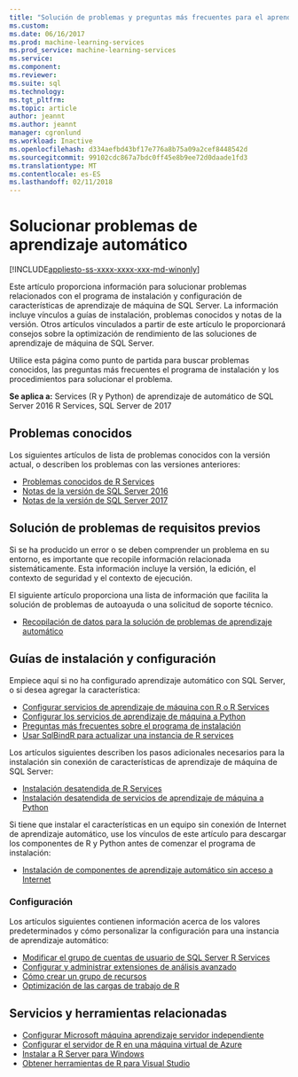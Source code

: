 ```yaml
---
title: "Solución de problemas y preguntas más frecuentes para el aprendizaje automático en SQL Server | Documentos de Microsoft"
ms.custom: 
ms.date: 06/16/2017
ms.prod: machine-learning-services
ms.prod_service: machine-learning-services
ms.service: 
ms.component: 
ms.reviewer: 
ms.suite: sql
ms.technology: 
ms.tgt_pltfrm: 
ms.topic: article
author: jeannt
ms.author: jeannt
manager: cgronlund
ms.workload: Inactive
ms.openlocfilehash: d334aefbd43bf17e776a8b75a09a2cef8448542d
ms.sourcegitcommit: 99102cdc867a7bdc0ff45e8b9ee72d0daade1fd3
ms.translationtype: MT
ms.contentlocale: es-ES
ms.lasthandoff: 02/11/2018
---
```

# <a name="troubleshoot-machine-learning"></a>Solucionar problemas de aprendizaje automático
[!INCLUDE[appliesto-ss-xxxx-xxxx-xxx-md-winonly](../includes/appliesto-ss-xxxx-xxxx-xxx-md-winonly.md)]

Este artículo proporciona información para solucionar problemas relacionados con el programa de instalación y configuración de características de aprendizaje de máquina de SQL Server. La información incluye vínculos a guías de instalación, problemas conocidos y notas de la versión. Otros artículos vinculados a partir de este artículo le proporcionará consejos sobre la optimización de rendimiento de las soluciones de aprendizaje de máquina de SQL Server.

Utilice esta página como punto de partida para buscar problemas conocidos, las preguntas más frecuentes el programa de instalación y los procedimientos para solucionar el problema.

**Se aplica a:** Services (R y Python) de aprendizaje de automático de SQL Server 2016 R Services, SQL Server de 2017

## <a name="known-issues"></a>Problemas conocidos

Los siguientes artículos de lista de problemas conocidos con la versión actual, o describen los problemas con las versiones anteriores:

+ [Problemas conocidos de R Services](../advanced-analytics/known-issues-for-sql-server-machine-learning-services.md)
+ [Notas de la versión de SQL Server 2016](../sql-server/sql-server-2016-release-notes.md)
+ [Notas de la versión de SQL Server 2017](../sql-server/sql-server-2017-release-notes.md)

## <a name="troubleshooting-prerequisites"></a>Solución de problemas de requisitos previos

Si se ha producido un error o se deben comprender un problema en su entorno, es importante que recopile información relacionada sistemáticamente. Esta información incluye la versión, la edición, el contexto de seguridad y el contexto de ejecución.

El siguiente artículo proporciona una lista de información que facilita la solución de problemas de autoayuda o una solicitud de soporte técnico.

+ [Recopilación de datos para la solución de problemas de aprendizaje automático](data-collection-ml-troubleshooting-process.md)

## <a name="setup-and-configuration-guides"></a>Guías de instalación y configuración

Empiece aquí si no ha configurado aprendizaje automático con SQL Server, o si desea agregar la característica:

+ [Configurar servicios de aprendizaje de máquina con R o R Services](../advanced-analytics/r/set-up-sql-server-r-services-in-database.md)
+ [Configurar los servicios de aprendizaje de máquina a Python](../advanced-analytics/python/setup-python-machine-learning-services.md)
+ [Preguntas más frecuentes sobre el programa de instalación](../advanced-analytics/r/upgrade-and-installation-faq-sql-server-r-services.md)
+ [Usar SqlBindR para actualizar una instancia de R services](../advanced-analytics/r/use-sqlbindr-exe-to-upgrade-an-instance-of-sql-server.md)

Los artículos siguientes describen los pasos adicionales necesarios para la instalación sin conexión de características de aprendizaje de máquina de SQL Server:

+ [Instalación desatendida de R Services](../advanced-analytics/r/unattended-installs-of-sql-server-r-services.md) 
+ [Instalación desatendida de servicios de aprendizaje de máquina a Python](../advanced-analytics/python/unattended-installs-of-sql-server-python-services.md)

Si tiene que instalar el características en un equipo sin conexión de Internet de aprendizaje automático, use los vínculos de este artículo para descargar los componentes de R y Python antes de comenzar el programa de instalación:

+ [Instalación de componentes de aprendizaje automático sin acceso a Internet](../advanced-analytics/r/installing-ml-components-without-internet-access.md)

### <a name="configuration"></a>Configuración

Los artículos siguientes contienen información acerca de los valores predeterminados y cómo personalizar la configuración para una instancia de aprendizaje automático:

+ [Modificar el grupo de cuentas de usuario de SQL Server R Services](../advanced-analytics/r/modify-the-user-account-pool-for-sql-server-r-services.md)  
+ [Configurar y administrar extensiones de análisis avanzado](../advanced-analytics/r/configure-and-manage-advanced-analytics-extensions.md)  
+ [Cómo crear un grupo de recursos](r/how-to-create-a-resource-pool-for-r.md)
+ [Optimización de las cargas de trabajo de R](r/operationalizing-your-r-code.md)

## <a name="related-tools-and-services"></a>Servicios y herramientas relacionadas

+ [Configurar Microsoft máquina aprendizaje servidor independiente](../advanced-analytics/r/create-a-standalone-r-server.md)
+ [Configurar el servidor de R en una máquina virtual de Azure](../advanced-analytics/r/provision-the-r-server-only-sql-server-2016-enterprise-vm-on-azure.md)
+ [Instalar a R Server para Windows](https://msdn.microsoft.com/microsoft-r/rserver-install-windows)
+ [Obtener herramientas de R para Visual Studio](https://www.visualstudio.com/vs/rtvs/)
